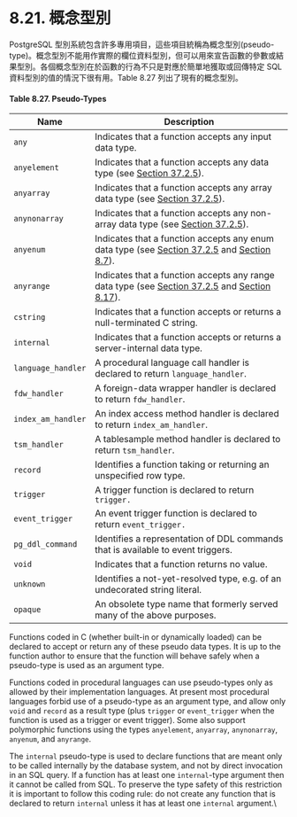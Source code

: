 # 8.21. 概念型別

PostgreSQL 型別系統包含許多專用項目，這些項目統稱為概念型別(pseudo-type)。概念型別不能用作實際的欄位資料型別，但可以用來宣告函數的參數或結果型別。各個概念型別在於函數的行為不只是對應於簡單地獲取或回傳特定 SQL 資料型別的值的情況下很有用。Table 8.27 列出了現有的概念型別。

#### **Table 8.27. Pseudo-Types**

| Name               | Description                                                                                                                                                                                                                                |
| ------------------ | ------------------------------------------------------------------------------------------------------------------------------------------------------------------------------------------------------------------------------------------ |
| `any`              | Indicates that a function accepts any input data type.                                                                                                                                                                                     |
| `anyelement`       | Indicates that a function accepts any data type (see [Section 37.2.5](https://www.postgresql.org/docs/12/extend-type-system.html#EXTEND-TYPES-POLYMORPHIC)).                                                                               |
| `anyarray`         | Indicates that a function accepts any array data type (see [Section 37.2.5](https://www.postgresql.org/docs/12/extend-type-system.html#EXTEND-TYPES-POLYMORPHIC)).                                                                         |
| `anynonarray`      | Indicates that a function accepts any non-array data type (see [Section 37.2.5](https://www.postgresql.org/docs/12/extend-type-system.html#EXTEND-TYPES-POLYMORPHIC)).                                                                     |
| `anyenum`          | Indicates that a function accepts any enum data type (see [Section 37.2.5](https://www.postgresql.org/docs/12/extend-type-system.html#EXTEND-TYPES-POLYMORPHIC) and [Section 8.7](https://www.postgresql.org/docs/12/datatype-enum.html)). |
| `anyrange`         | Indicates that a function accepts any range data type (see [Section 37.2.5](https://www.postgresql.org/docs/12/extend-type-system.html#EXTEND-TYPES-POLYMORPHIC) and [Section 8.17](https://www.postgresql.org/docs/12/rangetypes.html)).  |
| `cstring`          | Indicates that a function accepts or returns a null-terminated C string.                                                                                                                                                                   |
| `internal`         | Indicates that a function accepts or returns a server-internal data type.                                                                                                                                                                  |
| `language_handler` | A procedural language call handler is declared to return `language_handler`.                                                                                                                                                               |
| `fdw_handler`      | A foreign-data wrapper handler is declared to return `fdw_handler`.                                                                                                                                                                        |
| `index_am_handler` | An index access method handler is declared to return `index_am_handler`.                                                                                                                                                                   |
| `tsm_handler`      | A tablesample method handler is declared to return `tsm_handler`.                                                                                                                                                                          |
| `record`           | Identifies a function taking or returning an unspecified row type.                                                                                                                                                                         |
| `trigger`          | A trigger function is declared to return `trigger.`                                                                                                                                                                                        |
| `event_trigger`    | An event trigger function is declared to return `event_trigger.`                                                                                                                                                                           |
| `pg_ddl_command`   | Identifies a representation of DDL commands that is available to event triggers.                                                                                                                                                           |
| `void`             | Indicates that a function returns no value.                                                                                                                                                                                                |
| `unknown`          | Identifies a not-yet-resolved type, e.g. of an undecorated string literal.                                                                                                                                                                 |
| `opaque`           | An obsolete type name that formerly served many of the above purposes.                                                                                                                                                                     |

Functions coded in C (whether built-in or dynamically loaded) can be declared to accept or return any of these pseudo data types. It is up to the function author to ensure that the function will behave safely when a pseudo-type is used as an argument type.

Functions coded in procedural languages can use pseudo-types only as allowed by their implementation languages. At present most procedural languages forbid use of a pseudo-type as an argument type, and allow only `void` and `record` as a result type (plus `trigger` or `event_trigger` when the function is used as a trigger or event trigger). Some also support polymorphic functions using the types `anyelement`, `anyarray`, `anynonarray`, `anyenum`, and `anyrange`.

The `internal` pseudo-type is used to declare functions that are meant only to be called internally by the database system, and not by direct invocation in an SQL query. If a function has at least one `internal`-type argument then it cannot be called from SQL. To preserve the type safety of this restriction it is important to follow this coding rule: do not create any function that is declared to return `internal` unless it has at least one `internal` argument.\\
